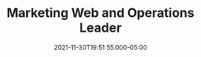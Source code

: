 ---
title: Marketing Web and Operations Leader
date: 2021-11-30T19:51:55.000-05:00
hero_image: ''
hero_icon: "/uploads/logo_rc-white.svg"
headline: ", I'm Richard Chin"
textline: a marketing web and operations specialist based in Toronto, Canada
about:
  title: Pushing the boundaries of experience & design with code.
  content: "As a Marketing Web and Operations Lead, I help bridge the communication gaps between
    Development, Marketing and Design. Collaborating with multiple departments, I
    develop elegant, performant experiences to communicate with prospects, nurture
    relationships, reinforce brand image and drive revenue.\n\nAs a member
    of the digital marketing and operations team at <a href=\"https://kirasystems.com\"
    target=\"_blank\" rel=\"noopener\">Kira Systems</a> (winner of the <a href=\"https://www.rgd.ca/2021/11/10/rebrand.php\"
    target=\"_blank\" rel=\"noopener\">2021 RGD Award for Best In-House Brand Design</a>),
    I strive to make our online presence accessible and intuitive. Over the years,
    I've helped spearhead the transformation and enablement of Kira's digital marketing
    arm for high growth and adoption of machine learning in the legal tech industry.
    \n\nLately, I've had a keen interest in the <a href=\"https://jamstack.org/\"
    target=\"_blank\" rel=\"noopener\">JAMStack</a> methodology, while being an advocate
    of utilizing reusable components for the quick scaling of projects. I'm currently getting myself acquainted and cozy with Gatsby SSG and Sanity CMS (project available soon)."
  image: "/uploads/headshot-rc.jpeg"
skills:
  title: Over ten years working in various B2B companies, ranging from large, publicly-traded
    companies to bootstrapped startups.
  content: "Utilizing best-in-breed tools and practices, I've bolstered the digital
    transformation of organizations to quickly scale their marketing efforts. I am
    responsible for the integration and maintenance of the tech stack, analytics,
    CRM and marketing technologies. \n\nThrough continuous testing, analyzing and
    optimizing of marketing programs, I've helped increase conversion rates with more
    predictive and personalized experiences, driven by customer and prospect intent."
  skill:
  - tool: HTML5
    icon: html5
  - tool: CSS3
    icon: css3-alt
  - tool: JavaScript
    icon: js-square
  - tool: Sass
    icon: sass
  - tool: Hugo
    icon: devLogo-hugo2.svg
  - tool: Forestry
    icon: devLogo-forestry.svg
  - tool: Bulma
    icon: devLogo-bulma.svg
  - tool: Bootstrap
    icon: bootstrap
  - tool: Github
    icon: github
  - tool: Gulp
    icon: gulp
  - tool: React
    icon: devLogo-react.svg
  - tool: Firebase
    icon: devLogo-firebase.svg
  - tool: Kentico
    icon: devLogo-kentico.svg
  - tool: jQuery
    icon: devLogo-jquery.svg
  - tool: Wordpress
    icon: wordpress
  - tool: Gatsby
    icon: devLogo-gatsby.svg
  - tool: Sanity
    icon: devLogo-sanity.svg
  martech:
  - tool: Salesforce
    icon: salesforce
  - tool: Pardot
    icon: martechLogo-pardot.svg
  - tool: Adobe CS
    icon: martechLogo-adobe.svg
  - tool: Marketo
    icon: martechLogo-marketo.svg
  - tool: Google Analytics
    icon: martechLogo-analytics2.svg
  - tool: Google Tag Manager
    icon: martechLogo-tagManager.svg
  - tool: Google Data Studio
    icon: martechLogo-dataStudio.svg
  - tool: Google Optimize
    icon: martechLogo-optimize.svg
  - tool: Drift
    icon: martechLogo-drift.svg
  - tool: Hubspot
    icon: hubspot
facts:
  title: When I'm not coding or working, I like to keep  busy.<br><span class='is-size-6'>(Although
    my <span id='emilyAge'></span>&nbsp;month old daughter has been keeping me on
    my toes)</span>
  content: ''
  fact:
  - title: Photo Enthusiast
    content: "Tools to document my life's adventures: \n\n* Google Pixel 5\n* Nikon
      d7100\n* GoPro\n* DJI Mavic Pro"
    icon: fa-camera-retro
  - title: Dog Father
    content: |-
      Getting fresh air with our doggo, Harley:
      * &frac14; Rottweiler
      * &frac14; Husky
      * &frac14; German Shepherd
      * &frac14; Australian Shepherd
    icon: fa-paw
  - title: Wannabe Chef
    content: |-
      If I don't eat, I'll die. Or at most, I'd get hangry.
      * Monthly smoked meat session on the kamado
      * Grilling / searing on the bbq
      * Low  and slow stews / braised meats when it gets below zero
      * Eating out when I get lazy
    icon: fa-burger-soda
  - title: World Traveler
    content: |-
      Explorer of new sites & sounds (and logger of Fitbit steps).
      * Joshua Tree, Sequoia, Kings Canyon, Yosemite
      * Road trip to Nova Scotia, New Brunswick, PEI
      * London & Scotland
      * Grand Canyon, Antelope Canyon, Monument Valley, Bryce Canyon, Zion
    icon: fa-caravan
  - title: Hockey Fanatic
    content: "Bleeding blue & white since first holding a hockey stick.\n* Potvin
      era\n* Cujo era\n* Eagle era \n* ~~_skip a few years_~~\n* Freddy era\n* GM-ing
      my Fantasy Hockey Team ICanSeeYour5Hole"
    icon: fa-hockey-sticks
---